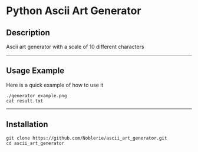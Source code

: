 # Python Ascii Art Generator

## Description

Ascii art generator with a scale of 10 different characters

--------
## Usage Example

Here is a quick example of how to use it

```
./generator example.png
cat result.txt
```
--------
## Installation

```
git clone https://github.com/Noblerie/ascii_art_generator.git
cd ascii_art_generator
```